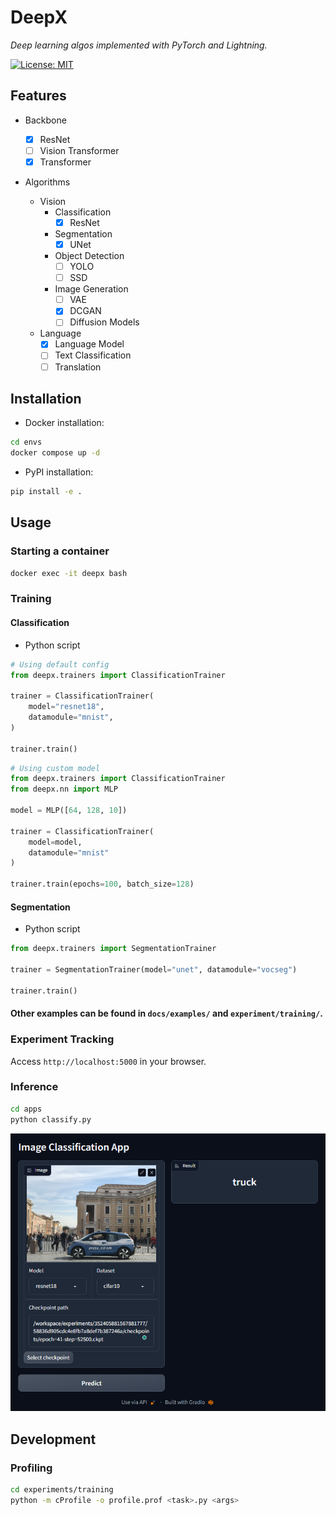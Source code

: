 # DeepX

*Deep learning algos implemented with PyTorch and Lightning.*

[![License: MIT](https://img.shields.io/badge/License-MIT-yellow.svg)](https://opensource.org/licenses/MIT)

## Features

- Backbone

  - [x] ResNet
  - [ ] Vision Transformer
  - [x] Transformer

- Algorithms

  - Vision
    - Classification
      - [x] ResNet
    - Segmentation
      - [x] UNet
    - Object Detection
      - [ ] YOLO
      - [ ] SSD
    - Image Generation
      - [ ] VAE
      - [x] DCGAN
      - [ ] Diffusion Models
  - Language
    - [x] Language Model
    - [ ] Text Classification
    - [ ] Translation

## Installation

- Docker installation:

```bash
cd envs
docker compose up -d
```

- PyPI installation:

```bash
pip install -e .
```

## Usage

### Starting a container

```bash
docker exec -it deepx bash
```

### Training

#### Classification

- Python script

```python
# Using default config
from deepx.trainers import ClassificationTrainer

trainer = ClassificationTrainer(
    model="resnet18",
    datamodule="mnist",
)

trainer.train()
```

```python
# Using custom model
from deepx.trainers import ClassificationTrainer
from deepx.nn import MLP

model = MLP([64, 128, 10])

trainer = ClassificationTrainer(
    model=model,
    datamodule="mnist"
)

trainer.train(epochs=100, batch_size=128)
```

#### Segmentation

- Python script

```python
from deepx.trainers import SegmentationTrainer

trainer = SegmentationTrainer(model="unet", datamodule="vocseg")

trainer.train()
```

#### Other examples can be found in `docs/examples/` and `experiment/training/`.

### Experiment Tracking

Access `http://localhost:5000` in your browser.

### Inference

```bash
cd apps
python classify.py
```

![inference](./docs/images/classifier.png)

## Development

### Profiling

```bash
cd experiments/training
python -m cProfile -o profile.prof <task>.py <args>
```
